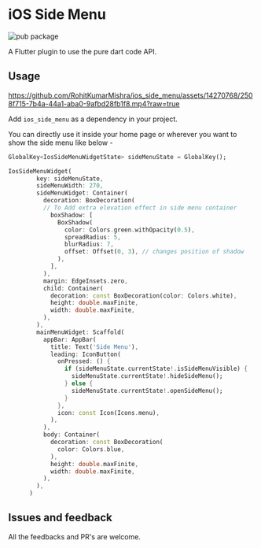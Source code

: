 # iOS Side Menu
![pub package](https://img.shields.io/badge/pub-v1.0.0-blue)

A Flutter plugin to use the pure dart code API.

## Usage
https://github.com/RohitKumarMishra/ios_side_menu/assets/14270768/2508f715-7b4a-44a1-aba0-9afbd28fb1f8.mp4?raw=true

Add `ios_side_menu` as a dependency in your project.

You can directly use it inside your home page or wherever you want to show the side menu like below - 
```dart
GlobalKey<IosSideMenuWidgetState> sideMenuState = GlobalKey();

IosSideMenuWidget(
        key: sideMenuState,
        sideMenuWidth: 270,
        sideMenuWidget: Container(
          decoration: BoxDecoration(
          // To Add extra elevation effect in side menu container
            boxShadow: [
              BoxShadow(
                color: Colors.green.withOpacity(0.5),
                spreadRadius: 5,
                blurRadius: 7,
                offset: Offset(0, 3), // changes position of shadow
              ),
            ],
          ),
          margin: EdgeInsets.zero,
          child: Container(
            decoration: const BoxDecoration(color: Colors.white),
            height: double.maxFinite,
            width: double.maxFinite,
          ),
        ),
        mainMenuWidget: Scaffold(
          appBar: AppBar(
            title: Text('Side Menu'),
            leading: IconButton(
              onPressed: () {
                if (sideMenuState.currentState!.isSideMenuVisible) {
                  sideMenuState.currentState!.hideSideMenu();
                } else {
                  sideMenuState.currentState!.openSideMenu();
                }
              },
              icon: const Icon(Icons.menu),
            ),
          ),
          body: Container(
            decoration: const BoxDecoration(
              color: Colors.blue,
            ),
            height: double.maxFinite,
            width: double.maxFinite,
          ),
        ),
      )
```

## Issues and feedback

All the feedbacks and PR's are welcome.
